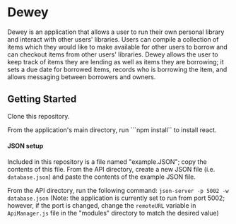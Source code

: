 # Dewey

Dewey is an application that allows a user to run their own personal library and interact with other users' libraries.  Users can compile a collection of items which they would like to make available for other users to borrow and can checkout items from other users' libraries.  Dewey allows the user to keep track of items they are lending as well as items they are borrowing; it sets a due date for borrowed items, records who is borrowing the item, and allows messaging between borrowers and owners.

## Getting Started

Clone this repository.

From the application's main directory, run ```npm install`` to install react.

#### JSON setup

Included in this repository is a file named "example.JSON"; copy the contents of this file.  From the API directory, create a new JSON file (i.e. ```database.json```) and paste the contents of the example JSON file.

From the API directory, run the following command: ```json-server -p 5002 -w database.json```
(Note: the application is currently set to run from port 5002; however, if the port is changed, change the ```remoteURL``` variable in ```ApiManager.js``` file in the "modules" directory to match the desired value) 

<!-- ## Checkout flow:

A user clicks checkout affordance on item. 


A checkout object is posted to the database.


```checkedOut``` is set to ```true``` in checkouts table.


```available``` is set to ```false``` in items table.


```userId``` in checkouts table is the user to whom the object is assigned (checked out to. i.e. the borrower)


The owner is the ```userId``` in the items table.

The item will be displayed in the borrowing user’s main view under “item’s you’re currently borrowing”


The item will be displayed in the owning user’s main view under “item’s you’re currently lending”


When the user clicks “return item”, ```checkedOut``` in the checkouts table will be marked as ```false``` and ```available``` will be marked as true in the items table.


the item will no longer be displayed in the borrowing user’s main view under “item’s you’re currently borrowing”


the item will no longer be displayed in the owning user’s main view under “item’s you’re currently lending”



## ERD:

![image](https://user-images.githubusercontent.com/61983527/88423752-e5692480-cdb1-11ea-86b1-d8de7c9d6736.png)


## Wireframe - Main view:

![image](https://user-images.githubusercontent.com/61983527/88423773-f154e680-cdb1-11ea-89df-2a83aa0390f2.png) -->
